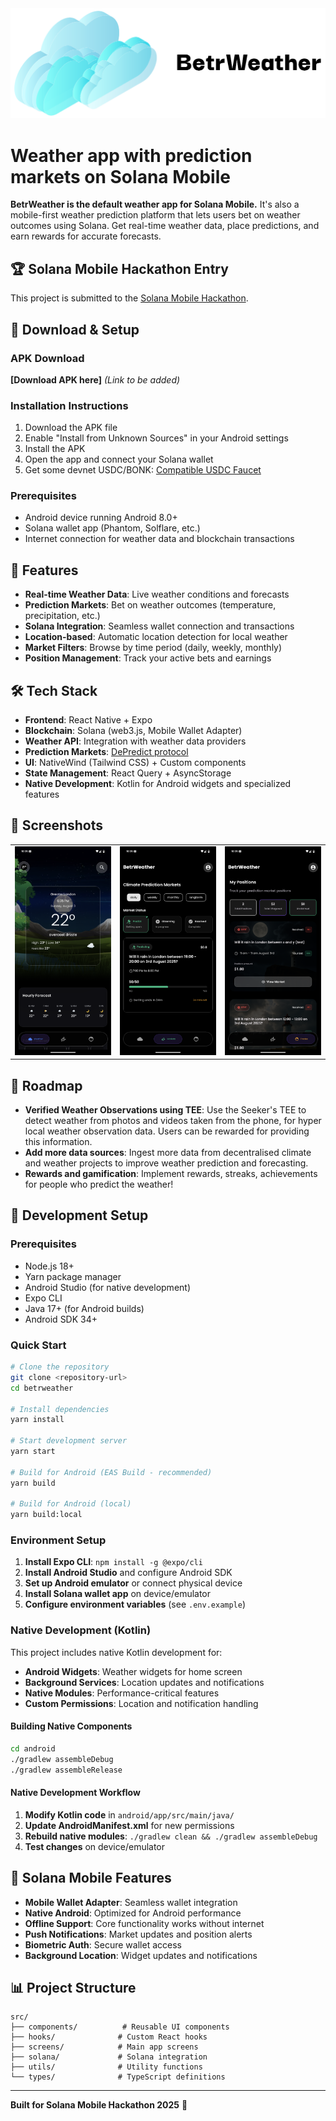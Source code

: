 <img src="./screenshots/betrWeather_logo.png" alt="BetrWeather Logo" />

# Weather app with prediction markets on Solana Mobile

**BetrWeather is the default weather app for Solana Mobile.**
It's also a mobile-first weather prediction platform that lets users bet on weather outcomes using Solana. Get real-time weather data, place predictions, and earn rewards for accurate forecasts.

## 🏆 Solana Mobile Hackathon Entry

This project is submitted to the [Solana Mobile Hackathon](https://solanamobile.radiant.nexus/).

## 📱 Download & Setup

### APK Download
**[Download APK here]** *(Link to be added)*

### Installation Instructions
1. Download the APK file
2. Enable "Install from Unknown Sources" in your Android settings
3. Install the APK
4. Open the app and connect your Solana wallet
5. Get some devnet USDC/BONK: [Compatible USDC Faucet](https://faucet.circle.com/)

### Prerequisites
- Android device running Android 8.0+
- Solana wallet app (Phantom, Solflare, etc.)
- Internet connection for weather data and blockchain transactions

## 🚀 Features

- **Real-time Weather Data**: Live weather conditions and forecasts
- **Prediction Markets**: Bet on weather outcomes (temperature, precipitation, etc.)
- **Solana Integration**: Seamless wallet connection and transactions
- **Location-based**: Automatic location detection for local weather
- **Market Filters**: Browse by time period (daily, weekly, monthly)
- **Position Management**: Track your active bets and earnings

## 🛠 Tech Stack

- **Frontend**: React Native + Expo
- **Blockchain**: Solana (web3.js, Mobile Wallet Adapter)
- **Weather API**: Integration with weather data providers
- **Prediction Markets**: [DePredict protocol](https://github.com/endcorp-hq/depredict)
- **UI**: NativeWind (Tailwind CSS) + Custom components
- **State Management**: React Query + AsyncStorage
- **Native Development**: Kotlin for Android widgets and specialized features

## 📸 Screenshots

<table>
  <tr>
    <td align="center">
      <img src="./screenshots/screenshot1.png" alt="Weather Dashboard" width=300 />
    </td>
    <td align="center">
      <img src="./screenshots/screenshot2.png" alt="Market Selection" width=300 />
    </td>
    <td align="center">
      <img src="./screenshots/screenshot3.png" alt="Position Management" width=300 />
    </td>
  </tr>
</table>

## 🚀 Roadmap
- **Verified Weather Observations using TEE**: Use the Seeker's TEE to detect weather from photos and videos taken from the phone, for hyper local weather observation data. Users can be rewarded for providing this information.  
- **Add more data sources**: Ingest more data from decentralised climate and weather projects to improve weather prediction and forecasting. 
- **Rewards and gamification**: Implement rewards, streaks, achievements for people who predict the weather!

## 🔧 Development Setup

### Prerequisites
- Node.js 18+
- Yarn package manager
- Android Studio (for native development)
- Expo CLI
- Java 17+ (for Android builds)
- Android SDK 34+

### Quick Start
```bash
# Clone the repository
git clone <repository-url>
cd betrweather

# Install dependencies
yarn install

# Start development server
yarn start

# Build for Android (EAS Build - recommended)
yarn build

# Build for Android (local)
yarn build:local
```

### Environment Setup
1. **Install Expo CLI**: `npm install -g @expo/cli`
2. **Install Android Studio** and configure Android SDK
3. **Set up Android emulator** or connect physical device
4. **Install Solana wallet app** on device/emulator
5. **Configure environment variables** (see `.env.example`)

### Native Development (Kotlin)
This project includes native Kotlin development for:
- **Android Widgets**: Weather widgets for home screen
- **Background Services**: Location updates and notifications
- **Native Modules**: Performance-critical features
- **Custom Permissions**: Location and notification handling

#### Building Native Components
```bash
cd android
./gradlew assembleDebug
./gradlew assembleRelease
```

#### Native Development Workflow
1. **Modify Kotlin code** in `android/app/src/main/java/`
2. **Update AndroidManifest.xml** for new permissions
3. **Rebuild native modules**: `./gradlew clean && ./gradlew assembleDebug`
4. **Test changes** on device/emulator

## 🎯 Solana Mobile Features

- **Mobile Wallet Adapter**: Seamless wallet integration
- **Native Android**: Optimized for Android performance
- **Offline Support**: Core functionality works without internet
- **Push Notifications**: Market updates and position alerts
- **Biometric Auth**: Secure wallet access
- **Background Location**: Widget updates and notifications

## 📊 Project Structure

```
src/
├── components/          # Reusable UI components
├── hooks/              # Custom React hooks
├── screens/            # Main app screens
├── solana/             # Solana integration
├── utils/              # Utility functions
└── types/              # TypeScript definitions
```

---

**Built for Solana Mobile Hackathon 2025** 🚀
